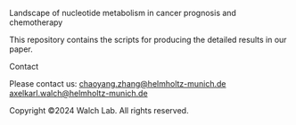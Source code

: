 Landscape of nucleotide metabolism in cancer prognosis and chemotherapy

This repository contains the scripts for producing the detailed results in our paper.

Contact

Please contact us:
chaoyang.zhang@helmholtz-munich.de
axelkarl.walch@helmholtz-munich.de

Copyright
©2024 Walch Lab. All rights reserved.

